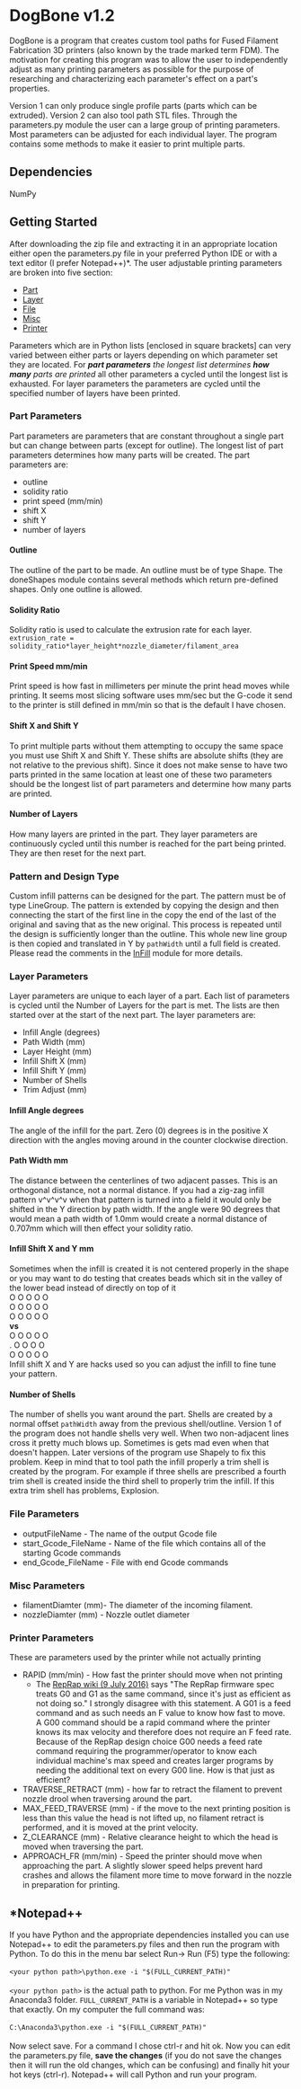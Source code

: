 # DogBone v1.2

DogBone is a program that creates custom tool paths for Fused Filament Fabrication
3D printers (also known by the trade marked term FDM). The motivation for creating
this program was to allow the user to independently adjust as many printing
parameters as possible for the purpose of researching and characterizing each
parameter's effect on a part's properties.

Version 1 can only produce single profile parts (parts which can be extruded).
Version 2 can also tool path STL files. Through the parameters.py module the user
can a large group of printing parameters. Most parameters can be adjusted for each
individual layer. The program contains some methods to make it easier to print
multiple parts.

## Dependencies
NumPy

## Getting Started
After downloading the zip file and extracting it in an appropriate location either
open the parameters.py file in your preferred Python IDE or with a text editor
(I prefer Notepad++)*. The user adjustable printing parameters are broken into
five section:<br/>
* [Part](#part-parameters)<br/>
* [Layer](#layer-parameters)<br/>
* [File](#file-parameters)<br/>
* [Misc](#misc-parameters)<br/>
* [Printer](#printer-parameters)<br/>

Parameters which are in Python lists [enclosed in square brackets] can very varied
between either parts or layers depending on which parameter set they are located.
For **_part parameters_** _the longest list determines_ **_how many_** _parts are printed_
all other parameters a cycled until the longest list is exhausted. For layer parameters
the parameters are cycled until the specified number of layers have been printed.

### Part Parameters
Part parameters are parameters that are constant throughout a single part but can
change between parts (except for outline). The longest list of part parameters
determines how many parts will be created. The part parameters are:<br/>
* outline<br/>
* solidity ratio<br/>
* print speed (mm/min)<br/>
* shift X<br/>
* shift Y<br/>
* number of layers<br/>

#### Outline
The outline of the part to be made. An outline must be of type Shape. The doneShapes
module contains several methods which return pre-defined shapes. Only one outline
is allowed.

#### Solidity Ratio
Solidity ratio is used to calculate the extrusion rate for each layer.<br/>
`extrusion_rate = solidity_ratio*layer_height*nozzle_diameter/filament_area`<br/>

#### Print Speed mm/min
Print speed is how fast in millimeters per minute the print head moves while printing.
It seems most slicing software uses mm/sec but the G-code it send to the printer
is still defined in mm/min so that is the default I have chosen.

#### Shift X and Shift Y
To print multiple parts without them attempting to occupy the same space you
must use Shift X and Shift Y. These shifts are absolute shifts (they are not relative
to the previous shift). Since it does not make sense to have two parts printed in the
same location at least one of these two parameters should be the longest list of
part parameters and determine how many parts are printed.

#### Number of Layers
How many layers are printed in the part. They layer parameters are continuously
cycled until this number is reached for the part being printed. They are then reset
for the next part.

### Pattern and Design Type
Custom infill patterns can be designed for the part. The pattern must be of
type LineGroup. The pattern is extended by copying the design and then
connecting the start of the first line in the copy the end of the last of
the original and saving that as the new original. This process is repeated
until the design is sufficiently longer than the outline. This whole new
line group is then copied and translated in Y by `pathWidth` until a full
field is created. Please read the comments in the
[InFill](https://github.com/VanHulleOne/DogBone/blob/master/InFill.py)
module for more details.

### Layer Parameters
Layer parameters are unique to each layer of a part. Each list of parameters is
cycled until the Number of Layers for the part is met. The lists are then started
over at the start of the next part. The layer parameters are:<br/>
* Infill Angle (degrees)<br/>
* Path Width (mm)<br/>
* Layer Height (mm)<br/>
* Infill Shift X (mm)<br/>
* Infill Shift Y (mm)<br/>
* Number of Shells <br/>
* Trim Adjust (mm)<br/>

#### Infill Angle degrees
The angle of the infill for the part. Zero (0) degrees is in the positive X direction
with the angles moving around in the counter clockwise direction.

#### Path Width mm
The distance between the centerlines of two adjacent passes. This is an orthogonal
distance, not a normal distance. If you had a zig-zag infill pattern
v^v^v^v when that pattern is turned into a field it would only be shifted
in the Y direction by path width. If the angle were 90 degrees that would mean
a path width of 1.0mm would create a normal distance of 0.707mm which will
then effect your solidity ratio.

#### Infill Shift X and Y mm
Sometimes when the infill is created it is not centered properly in the shape
or you may want to do testing that creates beads which sit in the valley of the lower
bead instead of directly on top of it<br/>
O O O O O<br/>
O O O O O<br/>
O O O O O<br/>
**vs**<br/>
O O O O O<br/>
. O O O O<br/>
O O O O O<br/>
Infill shift X and Y are hacks used so you can adjust the infill to fine tune
your pattern.

#### Number of Shells
The number of shells you want around the part. Shells are created by a
normal offset `pathWidth` away from the previous shell/outline. Version 1
of the program does not handle shells very well. When two non-adjacent lines
cross it pretty much blows up. Sometimes is gets mad even when that doesn't happen.
Later versions of the program use Shapely to fix this problem. Keep in mind that
to tool path the infill properly a trim shell is created by the program. For example
if three shells are prescribed a fourth trim shell is created inside the third 
shell to properly trim the infill. If this extra trim shell has problems, Explosion.

### File Parameters
* outputFileName - The name of the output Gcode file
* start_Gcode_FileName - Name of the file which contains all of the starting
Gcode commands
* end_Gcode_FileName - File with end Gcode commands

### Misc Parameters
* filamentDiamter (mm)- The diameter of the incoming filament.
* nozzleDiamter (mm) - Nozzle outlet diameter

### Printer Parameters
These are parameters used by the printer while not actually printing

* RAPID (mm/min) - How fast the printer should move when not printing<br/>
  * The [RepRap wiki (9 July 2016)](http://reprap.org/wiki/G-code#G0_.26_G1:_Move)
says "The RepRap firmware spec treats G0 and G1 as the same command,
since it's just as efficient as not doing so." I strongly disagree with this statement.
A G01 is a feed command and as such needs an F value to know how fast to move.
A G00 command should be a rapid command where the printer knows its max velocity
and therefore does not require an F feed rate. Because of the RepRap design choice G00
needs a feed rate command requiring the programmer/operator to know each
individual machine's max speed and creates larger programs by needing the
additional text on every G00 line. How is that just as efficient?
* TRAVERSE_RETRACT (mm) - how far to retract the filament to prevent nozzle
drool when traversing around the part.
* MAX\_FEED\_TRAVERSE (mm) - if the move to the next printing position is less than
this value the head is not lifted up, no filament retract is performed, and it is moved
at the print velocity.
* Z_CLEARANCE (mm) - Relative clearance height to which the head is moved when
traversing the part.
* APPROACH_FR (mm/min) - Speed the printer should move when approaching the part.
A slightly slower speed helps prevent hard crashes and allows the filament more
time to move forward in the nozzle in preparation for printing.

## *Notepad++
If you have Python and the appropriate dependencies installed you can use
Notepad++ to edit the parameters.py files and then run the program with
Python. To do this in the menu bar select Run-> Run (F5) type the following:
<br/><br/>
`<your python path>\python.exe -i "$(FULL_CURRENT_PATH)"`
<br/><br/>
`<your python path>` is the actual path to python. For me Python was in my 
Anaconda3 folder. `FULL_CURRENT_PATH` is a variable in Notepad++ so type
that exactly. On my computer the full command was: <br/>
<br/>
`C:\Anaconda3\python.exe -i "$(FULL_CURRENT_PATH)"`<br/><br/>
Now select save. For a command I chose ctrl-r and hit ok. Now you can edit
the parameters.py file, **save the changes** (if you do not save the changes
then it will run the old changes, which can be confusing) and finally hit your
hot keys (ctrl-r). Notepad++ will call Python and run your program.
